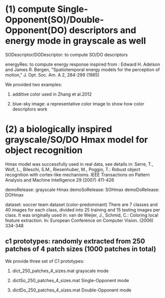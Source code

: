 
(1) compute Single-Opponent(SO)/Double-Opponent(DO) descriptors and energy mode in grayscale as well
===============
SODescriptor/DODescriptor: to compute SO/DO descriptors

energyRes: to compute energy response inspired from :
Edward H. Adelson and James R. Bergen, "Spatiotemporal energy models for the perception of motion," J. Opt. Soc. Am. A 2, 284-299 (1985) 



We provided two examples:
1. additive color used in Zhang et al.2012

2. blue-sky image:
a representative color image to show how color descriptors work






(2) a biologically inspired grayscale/SO/DO Hmax model for object recognition
===============

Hmax model was successfully used in real data, see details in:
Serre, T., Wolf, L., Bileschi, S.M., Riesenhuber, M., Poggio, T.: Robust object
recognition with cortex-like mechanisms. IEEE Transactions on Pattern Analysis
and Machine Intelligence 29 (2007) 411-426

demoRelease: grayscale Hmax
demoSoRelease: SOHmax
demoDoRelease: DOHmax


dataset: soccer team dataset (color-predominant)
There are 7 classes and 40 images for each class, divided into 25 training and 15 testing images per class.
It was originally used in:
van de Weijer, J., Schmid, C.: Coloring local feature extraction. In: European
Conference on Computer Vision. (2006) 334-348



c1 prototypes:  randomly extracted from 250 patches of 4 patch sizes (1000 patches in total)
-----------------------------------------------
We provide three set of C1 prototypes:
1. dict_250_patches_4_sizes.mat
grayscale mode

2. dictSo_250_patches_4_sizes.mat
Single-Opponent mode

3. dictDo_250_patches_4_sizes.mat
Double-Opponent mode





